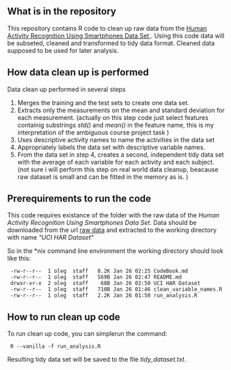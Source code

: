 ## What is in the repository  
This repository contains R code to clean up raw data from the [Human Activity Recognition Using Smartphones Data Set ](http://archive.ics.uci.edu/ml/datasets/Human+Activity+Recognition+Using+Smartphones). Using this code data will be subseted, cleaned  and transformed to tidy data format. Cleaned data supposed to be used for later analysis. 

## How data clean up is performed  

Data clean up performed in several steps

1. Merges the training and the test sets to create one data set.
2. Extracts only the measurements on the mean and standard deviation for each measurement. (actually on this step code just select features containig substrings *std()* and *mean()* in the feature name, this is my interpretation of the ambiguous course project task )
3. Uses descriptive activity names to name the activities in the data set
4. Appropriately labels the data set with descriptive variable names. 
5. From the data set in step 4, creates a second, independent tidy data set with the average of each variable for each activity and each subject. (not sure i will perform this step on real world data cleanup, beacause raw dataset is small and can be fitted in the memory as is. )

## Prerequirements to run the code
This code requires existance of the folder with the raw data of the _Human Activity Recognition Using Smartphones Data Set_. Data should be downloaded from the url [raw data](https://d396qusza40orc.cloudfront.net/getdata%2Fprojectfiles%2FUCI%20HAR%20Dataset.zip) and extracted to the working  directory with name _"UCI HAR Dataset"_

So in the *nix command line environment the working directory should look like this:

```
 -rw-r--r--  1 oleg  staff   8.2K Jan 26 02:25 CodeBook.md  
 -rw-r--r--  1 oleg  staff   569B Jan 26 02:47 README.md  
 drwxr-xr-x  2 oleg  staff    68B Jan 26 02:50 UCI HAR Dataset  
 -rw-r--r--  1 oleg  staff   710B Jan 26 01:46 clean_variable_names.R  
 -rw-r--r--  1 oleg  staff   2.2K Jan 26 01:50 run_analysis.R  
```

## How to run clean up code

To run clean up code, you can simplerun the command:
```
 R --vanilla -f run_analysis.R
```
Resulting tidy data set will be saved to the file *tidy_dataset.txt*.
